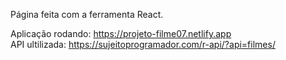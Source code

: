 Página feita com a ferramenta React.
 
Aplicação rodando: https://projeto-filme07.netlify.app <br/>
API ultilizada: https://sujeitoprogramador.com/r-api/?api=filmes/
